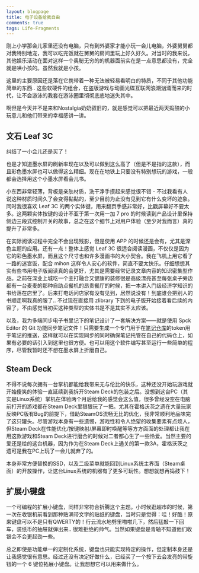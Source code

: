 ```yaml
---
layout: blogpage
title: 电子设备给我自由
comments: true
tags: Life-Fragments
---
```


刚上小学那会儿家里还没有电脑，只有到外婆家才能小玩一会儿电脑，外婆舅舅都对我特别地宠，我可以吃完饭就在舅舅的房间里玩上好久好久。对当时的我来说，其他娱乐活动在面对这样一个奥秘无穷的的机器面前实在是一点意思都没有，完全就是哄小孩的。虽然我就是小孩。

这里的主要原因还是落在它携带着一种无法被轻易看明白的特质，不同于其他功能简单的东西.. 这些软硬件的组合，在盗版游戏与动画光碟互联网浪潮汹涌而来的时代，让不会游泳的我套在游泳圈里彻彻底底地迷失其中。

啊但是今天并不是来和Nostalgia奶奶叙旧的，就是感觉可以把最近两天捣鼓的小玩意儿和他们带来的幸福感讲一讲。

## 文石 Leaf 3C

纠结了一小会儿还是买了！

也是才知道墨水屏的刷新率现在以及可以做到这么高了（但是不是指的这款），而且彩色墨水屏也可以做得这么精细。现在在地铁上只要没有特别想玩的游戏，一般都会选择用这个小墨水屏看会儿书。

小东西非常轻薄，背板是亲肤材质，洗干净手摸起来感觉很不错 - 不过我看有人说这种材质时间久了会变得黏黏的，至少目前为止没有见到它有什么变坏的迹象。同时我很喜欢 Leaf 3C 的两个实体键，用来翻页手感非常好，比戳屏幕好不要太多。这两颗实体按键的设计不亚于第一次用一加 7 pro 的时候读到产品设计里保持侧边三段式控制开关的故事，总之在这个细节上对用户体验（至少对我而言）真的提升了非常多。

在实际阅读过程中完全不会出现残影，但是使用 APP 的时候还是会有，尤其是深色主题的应用。还有一点！整体上感觉 Leaf 3C 很适合阅读漫画，不仅仅是因为它的彩色墨水屏，而且这个尺寸也和许多漫画书的大小契合。我在飞机上用它看了一路的迷宫饭，配合 mihon 这样令人安心的软件，简直不要太快乐。仔细想想其实有些书用电子版阅读真的会更好，尤其是需要经常记录文章内容的知识密集型作品。之前在深业上城吃一个主打融合又健康的装修很是高级漂亮甚至每张桌子旁边都有一台麦麦的那种自助点餐机的昂贵餐厅的时候，把一本讲入门级经济学知识的书给落在店里了。后来打电话问店家有没有见到，居然说没有！到底谁会把别人的书顺走啊我真的服了.. 不过现在直接用 zlibrary 下到的电子版开始接着看后续的内容了，不由感觉当初买这种类型的实体书是不是其实不太应该。

以及，我为多端同步电子书里记下的笔记设计了一套解决方案——就是使用 Spck Editor 的 Git 功能同步笔记文件！只需要生成一个专门用于在[笔记仓库](https://github.com/Timothyhay/Notepad)的token用于笔记的推送，这样就可以在实现同步的同时确保笔记托管在自己的代码仓上，如果有必要的话引入到这里也很方便。也可以用这个软件编写甚至运行一些简单的程序，尽管我暂时还不想在墨水屏上折磨自己。

## Steam Deck

不得不说每次拥有一台掌机都能给我带来无与伦比的快乐，这种还没开始玩游戏就开始傻笑的体验一直延续到我拆开Steam Deck的包装之后。没想到这台PC（其实是Linux系统）掌机在体验两个月后给我的感觉会这么值，很多曾经没空在电脑前打开的游戏都在Steam Deck里狠狠玩了一把。尤其在霍格沃茨之遗在大量玩家反映PC版有Bug的前提下，借助SteamOS流畅无比的优化，我非常顺利地品味完了这只罐头。尽管游戏本身有一些遗憾，游戏性和令人绝望的收集要素有点烦人，但Steam Deck在性能优化/按键映射/屏幕即时唤醒等等方方面面的处理都让我在用这款游戏和Steam Deck进行磨合的时候对二者都心生了一些怜爱。当然主要的爱还是给的这台机器，因为作为在Steam Deck上通关的第一款3A，霍格沃茨之遗可是我在PC上玩了一会儿就弃了的。

本身非常方便替换的SSD，以及二级菜单就能回到Linux系统主界面（Steam桌面）的开放操作，让这台Linux系统的机器有了更多可玩性。想想就想再捣鼓下！


## 扩展小键盘

一个可编程的扩展小键盘，同样非常符合折腾这个主题。小时候逛超市的时候，第一次在收银机前看到那种贴满带文字的贴纸的键盘，当时只是觉得：哇！好酷！原来键盘可以不是只有QWERTY的！行云流水地劈里啪啦几下，然后猛敲一下回车，装纸币的抽屉就弹出来.. 很难拒绝的帅气。当然如果键盘是青轴不知道他们收银会不会更起劲一些。

总之即使是功能单一的定制化系统，键盘也只能实现特定的操作，但定制本身还是让我感觉很有意思。经过还没有决定好做什么，已经买了一个按下去会发亮的带旋钮的一个 6 键位拓展小键盘。让我想想它可以用来做什么。